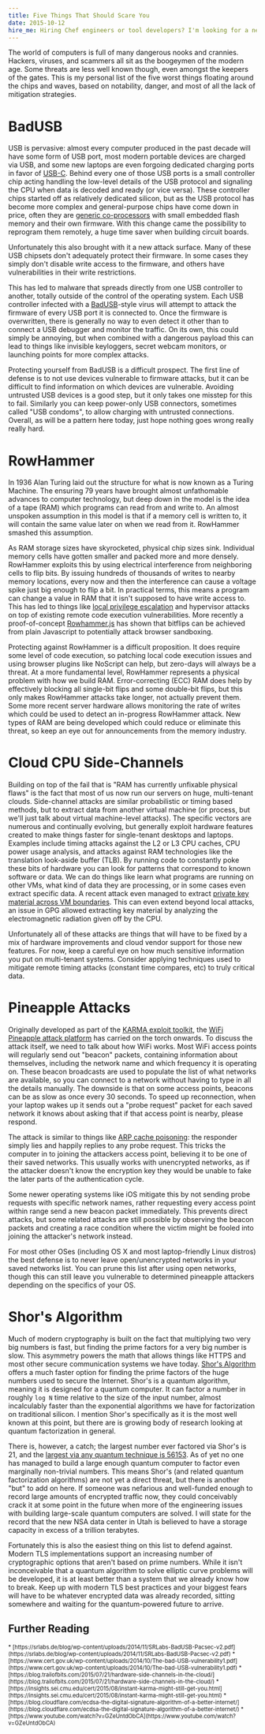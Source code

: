 ```yaml
---
title: Five Things That Should Scare You
date: 2015-10-12
hire_me: Hiring Chef engineers or tool developers? I'm looking for a new team! Check out my <a href="/looking-for-group/">Looking for Group</a> post for details.
---
```


The world of computers is full of many dangerous nooks and crannies. Hackers,
viruses, and scammers all sit as the boogeymen of the modern age. Some threats
are less well known though, even amongst the keepers of the gates. This is my
personal list of the five worst things floating around the chips and waves,
based on notability, danger, and most of all the lack of mitigation strategies.

# BadUSB

USB is pervasive: almost every computer produced in the past decade will have
some form of USB port, most modern portable devices are charged via USB, and
some new laptops are even forgoing dedicated charging ports in favor of [USB-C](https://en.wikipedia.org/wiki/USB_Type-C).
Behind every one of those USB ports is a small controller chip acting handling
the low-level details of the USB protocol and signaling the CPU when data is
decoded and ready (or vice versa). These controller chips started off as
relatively dedicated silicon, but as the USB protocol has become more complex
and general-purpose chips have come down in price, often they are
[generic co-processors](http://www.genesyslogic.com/en/product_view.php?show=21) with small embedded flash memory and their own firmware.
With this change came the possibility to reprogram them remotely, a huge
time saver when building circuit boards.

Unfortunately this also brought with it a new attack surface. Many of these
USB chipsets don't adequately protect their firmware. In some cases they simply
don't disable write access to the firmware, and others have vulnerabilities in their
write restrictions.

This has led to malware that spreads directly from one USB controller to another,
totally outside of the control of the operating system. Each USB controller
infected with a [BadUSB](https://srlabs.de/badusb/)-style virus will attempt to attack the firmware of every
USB port it is connected to. Once the firmware is overwritten, there is
generally no way to even detect it other than to connect a USB debugger and
monitor the traffic. On its own, this could simply be annoying, but when
combined with a dangerous payload this can lead to things like invisible
keyloggers, secret webcam monitors, or launching points for more complex
attacks.

Protecting yourself from BadUSB is a difficult prospect. The first line of
defense is to not use devices vulnerable to firmware attacks, but it can be
difficult to find information on which devices are vulnerable. Avoiding
untrusted USB devices is a good step, but it only takes one misstep for this to
fail. Similarly you can keep power-only USB connectors, sometimes called "USB
condoms", to allow charging with untrusted connections. Overall, as will be a
pattern here today, just hope nothing goes wrong really really hard.

# RowHammer

In 1936 Alan Turing laid out the structure for what is now known as a Turing
Machine. The ensuring 79 years have brought almost unfathomable advances to
computer technology, but deep down in the model is the idea of a tape (RAM)
which programs can read from and write to. An almost unspoken assumption in this
model is that if a memory cell is written to, it will contain the same value
later on when we read from it. RowHammer smashed this assumption.

As RAM storage sizes have skyrocketed, physical chip sizes sink. Individual
memory cells have gotten smaller and packed more and more densely. RowHammer
exploits this by using electrical interference from neighboring cells to flip
bits. By issuing hundreds of thousands of writes to nearby memory locations,
every now and then the interference can cause a voltage spike just big enough
to flip a bit. In practical terms, this means a program can change a value in
RAM that it isn't supposed to have write access to. This has led to things
like [local privilege escalation](http://googleprojectzero.blogspot.com/2015/03/exploiting-dram-rowhammer-bug-to-gain.html) and hypervisor attacks on top of existing
remote code execution vulnerabilities. More recently a proof-of-concept
[Rowhammer.js](https://github.com/IAIK/rowhammerjs) has shown that bitflips can be achieved from plain Javascript to
potentially attack browser sandboxing.

Protecting against RowHammer is a difficult proposition. It does require some
level of code execution, so patching local code execution issues and using
browser plugins like NoScript can help, but zero-days will always be a threat.
At a more fundamental level, RowHammer represents a physical problem with how
we build RAM. Error-correcting (ECC) RAM does help by effectively blocking all
single-bit flips and some double-bit flips, but this only makes RowHammer
attacks take longer, not actually prevent them. Some more recent server hardware
allows monitoring the rate of writes which could be used to detect an
in-progress RowHammer attack. New types of RAM are being developed which could
reduce or eliminate this threat, so keep an eye out for announcements from the
memory industry.

# Cloud CPU Side-Channels

Building on top of the fail that is "RAM has currently unfixable physical flaws"
is the fact that most of us now run our servers on huge, multi-tenant clouds.
Side-channel attacks are similar probabilistic or timing based methods, but to
extract data from another virtual machine (or process, but we'll just talk about
virtual machine-level attacks). The specific vectors are numerous and
continually evolving, but generally exploit hardware features created to make
things faster for single-tenant desktops and laptops. Examples include timing
attacks against the L2 or L3 CPU caches, CPU power usage analysis, and attacks
against RAM technologies like the translation look-aside buffer (TLB). By
running code to constantly poke these bits of hardware you can look for patterns
that correspond to known software or data. We can do things like learn what
programs are running on other VMs, what kind of data they are processing, or in
some cases even extract specific data. A recent attack even managed to extract
[private key material across VM boundaries](https://eprint.iacr.org/2015/898.pdf). This can even extend beyond local
attacks, an issue in GPG allowed extracting key material by
analyzing the electromagnetic radiation given off by the CPU.

Unfortunately all of these attacks are things that will have to be fixed by a
mix of hardware improvements and cloud vendor support for those new features.
For now, keep a careful eye on how much sensitive information you put on
multi-tenant systems. Consider applying techniques used to mitigate
remote timing attacks (constant time compares, etc) to truly critical data.

# Pineapple Attacks

Originally developed as part of the [KARMA exploit toolkit](http://theta44.org/karma/),
the [WiFi Pineapple attack platform](https://www.wifipineapple.com/) has carried on the torch onwards. To discuss
the attack itself, we need to talk about how WiFi works. Most WiFi access
points will regularly send out "beacon" packets, containing information about
themselves, including the network name and which frequency it is operating on.
These beacon broadcasts are used to populate the list of what networks are
available, so you can connect to a network without having to type in all the
details manually. The downside is that on some access points, beacons can be
as slow as once every 30 seconds. To speed up reconnection, when your laptop
wakes up it sends out a "probe request" packet for each saved network it knows
about asking that if that access point is nearby, please respond.

The attack is similar to things like [ARP cache poisoning](https://speakerdeck.com/coderanger/how-the-internet-works-with-notes?slide=50): the responder simply
lies and happily replies to any probe request. This tricks the computer in to
joining the attackers access point, believing it to be one of their saved
networks. This usually works with unencrypted networks, as if the attacker doesn't
know the encryption key they would be unable to fake the later parts of the
authentication cycle.

Some newer operating systems like iOS mitigate this by not sending probe requests with
specific network names, rather requesting every access point within range send
a new beacon packet immediately. This prevents direct attacks, but some related
attacks are still possible by observing the beacon packets and creating a race
condition where the victim might be fooled into joining the attacker's network
instead.

For most other OSes (including OS X and most laptop-friendly Linux distros) the
best defense is to never leave open/unencrypted networks in your saved networks
list. You can prune this list after using open networks, though this can still
leave you vulnerable to determined pineapple attackers depending on the specifics
of your OS.

# Shor's Algorithm

Much of modern cryptography is built on the fact that multiplying two very big
numbers is fast, but finding the prime factors for a very big number is slow.
This asymmetry powers the math that allows things like HTTPS and most other
secure communication systems we have today. [Shor's Algorithm](https://en.wikipedia.org/wiki/Shor's_algorithm)
offers a much faster option for finding the prime factors of the huge numbers
used to secure the Internet. Shor's is a quantum algorithm, meaning
it is designed for a quantum computer. It can factor a number in roughly `log N`
time relative to the size of the input number, almost incalculably faster than
the exponential algorithms we have for factorization on traditional silicon.
I mention Shor's specifically as it is the most well known at this point, but
there are is growing body of research looking at quantum factorization in general.

There is, however, a catch; the largest number ever factored via Shor's is 21,
and the [largest via any quantum technique is 56153](http://arxiv.org/pdf/1411.6758v3.pdf).
As of yet no one has managed to build a large enough quantum computer to factor
even marginally non-trivial numbers. This means Shor's (and related quantum
factorization algorithms) are not yet a direct threat, but there is another "but"
to add on here. If someone was nefarious and well-funded enough to record large
amounts of encrypted traffic now, they could conceivably crack it at some point
in the future when more of the engineering issues with building large-scale
quantum computers are solved. I will state for the record that the new NSA
data center in Utah is believed to have a storage capacity in excess of a
trillion terabytes.

Fortunately this is also the easiest thing on this list to defend against.
Modern TLS implementations support an increasing number of cryptographic options
that aren't based on prime numbers. While it isn't inconceivable that a quantum
algorithm to solve elliptic curve problems will be developed, it is at least
better than a system that we already know how to break. Keep up with modern
TLS best practices and your biggest fears will have to be whatever encrypted
data was already recorded, sitting somewhere and waiting for the quantum-powered
future to arrive.

## Further Reading

<div style="font-size: 80%;">
* [https://srlabs.de/blog/wp-content/uploads/2014/11/SRLabs-BadUSB-Pacsec-v2.pdf](https://srlabs.de/blog/wp-content/uploads/2014/11/SRLabs-BadUSB-Pacsec-v2.pdf)
* [https://www.cert.gov.uk/wp-content/uploads/2014/10/The-bad-USB-vulnerability1.pdf](https://www.cert.gov.uk/wp-content/uploads/2014/10/The-bad-USB-vulnerability1.pdf)
* [https://blog.trailofbits.com/2015/07/21/hardware-side-channels-in-the-cloud/](https://blog.trailofbits.com/2015/07/21/hardware-side-channels-in-the-cloud/)
* [https://insights.sei.cmu.edu/cert/2015/08/instant-karma-might-still-get-you.html](https://insights.sei.cmu.edu/cert/2015/08/instant-karma-might-still-get-you.html)
* [https://blog.cloudflare.com/ecdsa-the-digital-signature-algorithm-of-a-better-internet/](https://blog.cloudflare.com/ecdsa-the-digital-signature-algorithm-of-a-better-internet/)
* [https://www.youtube.com/watch?v=GZeUntdObCA](https://www.youtube.com/watch?v=GZeUntdObCA)
</div>
